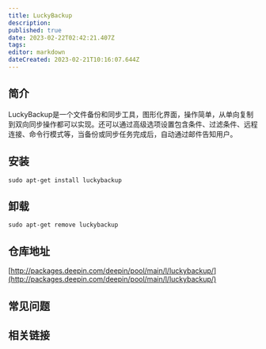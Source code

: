 ```yaml
---
title: LuckyBackup
description: 
published: true
date: 2023-02-22T02:42:21.407Z
tags: 
editor: markdown
dateCreated: 2023-02-21T10:16:07.644Z
---
```


## 简介

LuckyBackup是一个文件备份和同步工具，图形化界面，操作简单，从单向复制到双向同步操作都可以实现。还可以通过高级选项设置包含条件、过滤条件、远程连接、命令行模式等，当备份或同步任务完成后，自动通过邮件告知用户。

## 安装

`sudo apt-get install luckybackup`

## 卸载

`sudo apt-get remove luckybackup`

## 仓库地址

[http://packages.deepin.com/deepin/pool/main/l/luckybackup/](http://packages.deepin.com/deepin/pool/main/l/luckybackup/)

## 常见问题

## 相关链接
